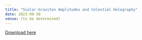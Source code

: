 ```yaml
---
title: "Scalar-Graviton Amplitudes and Celestial Holography"
date: 2023-09-30
venue: (to be determined)
---
```

[Download here](https://inspirehep.net/literature/2705175)
